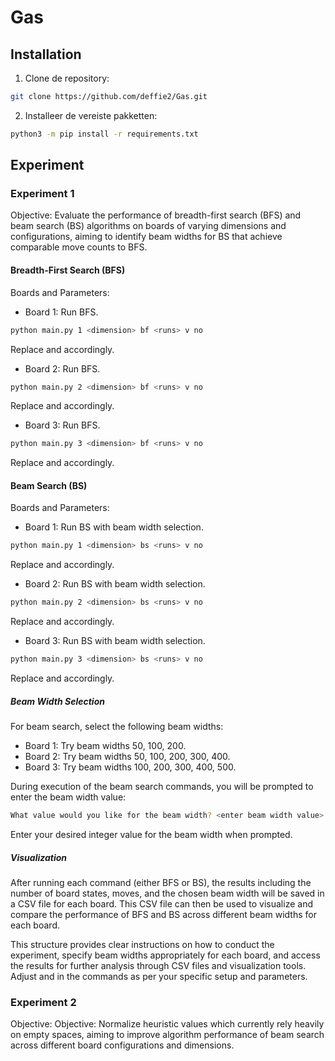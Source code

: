 # Gas

## Installation

1. Clone de repository:
```bash
git clone https://github.com/deffie2/Gas.git
```
2. Installeer de vereiste pakketten:
```bash
python3 -m pip install -r requirements.txt
```
## Experiment
### Experiment 1
Objective: Evaluate the performance of breadth-first search (BFS) and beam search (BS) algorithms on boards of varying dimensions and configurations, aiming to identify beam widths for BS that achieve comparable move counts to BFS.

#### Breadth-First Search (BFS)

Boards and Parameters:

* Board 1: Run BFS.
```bash
python main.py 1 <dimension> bf <runs> v no
```
Replace <dimension> and <runs> accordingly.
* Board 2: Run BFS.
```bash
python main.py 2 <dimension> bf <runs> v no
```
Replace <dimension> and <runs> accordingly.
* Board 3: Run BFS.
```bash
python main.py 3 <dimension> bf <runs> v no
```
Replace <dimension> and <runs> accordingly.

#### Beam Search (BS)

Boards and Parameters:

* Board 1: Run BS with beam width selection.
```bash
python main.py 1 <dimension> bs <runs> v no
```
Replace <dimension> and <runs> accordingly.
* Board 2: Run BS with beam width selection.
```bash
python main.py 2 <dimension> bs <runs> v no
```
Replace <dimension> and <runs> accordingly.
* Board 3:  Run BS with beam width selection.
```bash
python main.py 3 <dimension> bs <runs> v no
```
Replace <dimension> and <runs> accordingly.
##### Beam Width Selection

For beam search, select the following beam widths:
* Board 1: Try beam widths 50, 100, 200.
* Board 2: Try beam widths 50, 100, 200, 300, 400.
* Board 3: Try beam widths 100, 200, 300, 400, 500.

During execution of the beam search commands, you will be prompted to enter the beam width value:
```bash
What value would you like for the beam width? <enter beam width value>
```
Enter your desired integer value for the beam width when prompted.

##### Visualization

After running each command (either BFS or BS), the results including the number of board states, moves, and the chosen beam width will be saved in a CSV file for each board. This CSV file can then be used to visualize and compare the performance of BFS and BS across different beam widths for each board.

This structure provides clear instructions on how to conduct the experiment, specify beam widths appropriately for each board, and access the results for further analysis through CSV files and visualization tools. Adjust <dimension> and <runs> in the commands as per your specific setup and parameters.

### Experiment 2
Objective: Objective: Normalize heuristic values which currently rely heavily on empty spaces, aiming to improve algorithm performance of beam search across different board configurations and dimensions.